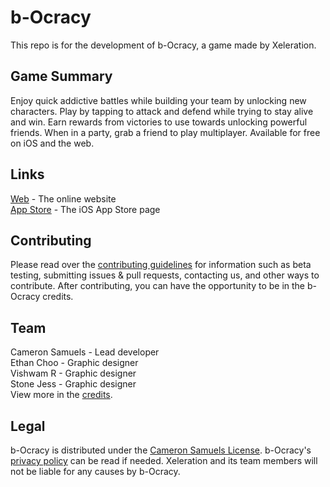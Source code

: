 # b-Ocracy
This repo is for the development of b-Ocracy, a game made by Xeleration.

## Game Summary
Enjoy quick addictive battles while building your team by unlocking new characters.
Play by tapping to attack and defend while trying to stay alive and win.
Earn rewards from victories to use towards unlocking powerful friends.
When in a party, grab a friend to play multiplayer.
Available for free on iOS and the web.

## Links
[Web](https://bocracy.com) - The online website
<br>[App Store](https://bocracy.com/ios) - The iOS App Store page

## Contributing
Please read over the [contributing guidelines](.github/CONTRIBUTING.md) for information such as
beta testing, submitting issues & pull requests, contacting us, and other ways to contribute.
After contributing, you can have the opportunity to be in the b-Ocracy credits.

## Team
Cameron Samuels - Lead developer
<br>Ethan Choo - Graphic designer
<br>Vishwam R - Graphic designer
<br>Stone Jess - Graphic designer
<br>View more in the [credits](https://bocracy.com/credits).

## Legal
b-Ocracy is distributed under the [Cameron Samuels License](LICENSE).
b-Ocracy's [privacy policy](.github/PRIVACY_POLICY.md) can be read if needed.
Xeleration and its team members will not be liable for any causes by b-Ocracy.
